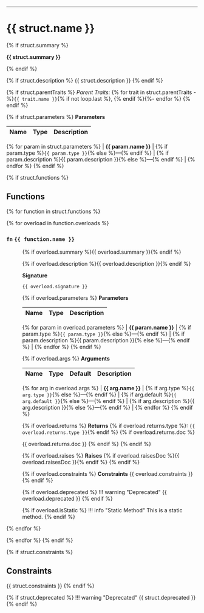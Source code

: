 
---

# **{{ struct.name }}**

<!-- SUMMARY -->
{% if struct.summary %}

**{{ struct.summary }}**

{% endif %}

<!-- DESCRIPTION -->
{% if struct.description %}
{{ struct.description }}
{% endif %}

<!-- PARENT TRAITS -->
{% if struct.parentTraits %}
*Parent Traits:* {% for trait in struct.parentTraits -%}`{{ trait.name }}`{% if not loop.last %}, {% endif %}{%- endfor %}
{% endif %}

<!-- PARAMETERS -->
{% if struct.parameters %}
**Parameters**

| Name | Type | Description |
|------|------|-------------|
{% for param in struct.parameters %}
| **{{ param.name }}** | {% if param.type %}`{{ param.type }}`{% else %}—{% endif %} | {% if param.description %}{{ param.description }}{% else %}—{% endif %} |
{% endfor %}
{% endif %}

<!-- FUNCTIONS -->
{% if struct.functions %}
## **Functions**

{% for function in struct.functions %}

{% for overload in function.overloads %}

### `fn` **`{{ function.name }}`**

<div style="margin-left:3em;" markdown="1">

{% if overload.summary %}{{ overload.summary }}{% endif %}

{% if overload.description %}{{ overload.description }}{% endif %}

**Signature**  

```mojo
{{ overload.signature }}
```

{% if overload.parameters %}
**Parameters**

| Name | Type | Description |
|------|------|-------------|
{% for param in overload.parameters %}
| **{{ param.name }}** | {% if param.type %}`{{ param.type }}`{% else %}—{% endif %} | {% if param.description %}{{ param.description }}{% else %}—{% endif %} |
{% endfor %}
{% endif %}

{% if overload.args %}
**Arguments**

| Name | Type | Default | Description |
|------|------|---------|-------------|
{% for arg in overload.args %}
| **{{ arg.name }}** | {% if arg.type %}`{{ arg.type }}`{% else %}—{% endif %} | {% if arg.default %}`{{ arg.default }}`{% else %}—{% endif %} | {% if arg.description %}{{ arg.description }}{% else %}—{% endif %} |
{% endfor %}
{% endif %}

{% if overload.returns %}
**Returns**
{% if overload.returns.type %}: `{{ overload.returns.type }}`{% endif %}
{% if overload.returns.doc %}

{{ overload.returns.doc }}
{% endif %} 
{% endif %}

{% if overload.raises %}
**Raises**
{% if overload.raisesDoc %}{{ overload.raisesDoc }}{% endif %}
{% endif %}

{% if overload.constraints %}
**Constraints**
{{ overload.constraints }}
{% endif %}

{% if overload.deprecated %}
!!! warning "Deprecated"
    {{ overload.deprecated }}
{% endif %}

<!-- STATIC METHOD WARNING -->
{% if overload.isStatic %}
!!! info "Static Method"
    This is a static method.
{% endif %}

</div>

{% endfor %}

{% endfor %}
{% endif %}

{% if struct.constraints %}
## Constraints
{{ struct.constraints }}
{% endif %} <!-- endif struct.constraints -->

<!-- DEPRECATION WARNING -->
{% if struct.deprecated %}
!!! warning "Deprecated"
    {{ struct.deprecated }}
{% endif %}
